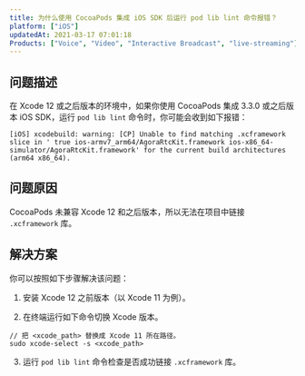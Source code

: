 ```yaml
---
title: 为什么使用 CocoaPods 集成 iOS SDK 后运行 pod lib lint 命令报错？
platform: ["iOS"]
updatedAt: 2021-03-17 07:01:18
Products: ["Voice", "Video", "Interactive Broadcast", "live-streaming"]
---
```


## 问题描述

在 Xcode 12 或之后版本的环境中，如果你使用 CocoaPods 集成 3.3.0 或之后版本 iOS SDK，运行 `pod lib lint` 命令时，你可能会收到如下报错：

```shell
[iOS] xcodebuild: warning: [CP] Unable to find matching .xcframework slice in ' true ios-armv7_arm64/AgoraRtcKit.framework ios-x86_64-simulator/AgoraRtcKit.framework' for the current build architectures (arm64 x86_64).
```

## 问题原因

CocoaPods 未兼容 Xcode 12 和之后版本，所以无法在项目中链接 `.xcframework` 库。

## 解决方案

你可以按照如下步骤解决该问题：

1. 安装 Xcode 12 之前版本（以 Xcode 11 为例）。

2. 在终端运行如下命令切换 Xcode 版本。

```shell
// 把 <xcode_path> 替换成 Xcode 11 所在路径。
sudo xcode-select -s <xcode_path>
```

3. 运行 `pod lib lint` 命令检查是否成功链接 `.xcframework` 库。
